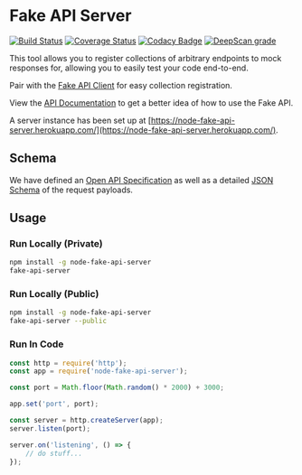 # Fake API Server

[![Build Status](https://travis-ci.org/jmather/node-fake-api-server.svg?branch=master)](https://travis-ci.org/jmather/node-fake-api-server)
[![Coverage Status](https://coveralls.io/repos/github/jmather/node-fake-api-server/badge.svg?branch=master)](https://coveralls.io/github/jmather/node-fake-api-server?branch=master)
[![Codacy Badge](https://api.codacy.com/project/badge/Grade/2f323f9700ab4e2eaed48f6e79355d70)](https://app.codacy.com/app/jmather/node-fake-api-server?utm_source=github.com&utm_medium=referral&utm_content=jmather/node-fake-api-server&utm_campaign=Badge_Grade_Dashboard)
[![DeepScan grade](https://deepscan.io/api/teams/2509/projects/5227/branches/40566/badge/grade.svg)](https://deepscan.io/dashboard#view=project&tid=2509&pid=5227&bid=40566)

This tool allows you to register collections of arbitrary endpoints to mock responses for, allowing you to easily test your code end-to-end.

Pair with the [Fake API Client](https://github.com/jmather/node-fake-api-client) for easy collection registration.

View the [API Documentation](https://documenter.getpostman.com/view/4858910/S1LpZrgg#intro) to get a better idea of how to use the Fake API.

A server instance has been set up at [https://node-fake-api-server.herokuapp.com/](https://node-fake-api-server.herokuapp.com/).

## Schema

We have defined an [Open API Specification](/public/fake-api.openapi.yaml) as well as a detailed [JSON Schema](/public/fake-api-schema.json) of the request payloads.

## Usage

### Run Locally (Private)

```bash
npm install -g node-fake-api-server
fake-api-server
```

### Run Locally (Public)

```bash
npm install -g node-fake-api-server
fake-api-server --public
```

### Run In Code

```javascript
const http = require('http');
const app = require('node-fake-api-server');

const port = Math.floor(Math.random() * 2000) + 3000;

app.set('port', port);

const server = http.createServer(app);
server.listen(port);

server.on('listening', () => {
    // do stuff...
});
```